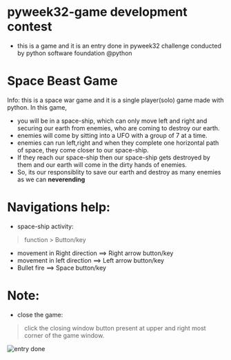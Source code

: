# pyweek32-game development contest
* this is a game and it is an entry done in pyweek32 challenge conducted by python software foundation @python
# Space Beast Game
Info:
this is a space war game and it is a single player(solo) game made with python.
In this game,
* you will be in a space-ship, which can only move left and right and securing our earth from enemies, who are coming to destroy our earth.
* enemies will come by sitting into a UFO with a group of 7 at a time.
* enemies can run left,right and when they complete one horizontal path of space, they come closer to our space-ship.
* If they reach our space-ship then our space-ship gets destroyed by them and our earth will come in the dirty hands of enemies.
* So, its our responsiblity to save our earth and destroy as many enemies as we can **neverending**
# Navigations help:
* space-ship activity:
> function      > Button/key
> 
*  movement in Right direction  ==>   Right arrow button/key
* movement in left direction   ==>   Left arrow button/key
* Bullet fire                  ==>   Space button/key
# Note: 
* close the game: 
> click the closing window button present at upper and right most corner of the game window.
<img src="https://s3.eu-west-2.amazonaws.com/media.pyweek.org/32/space-beast/space_beast_sample.png" alt="entry done">
